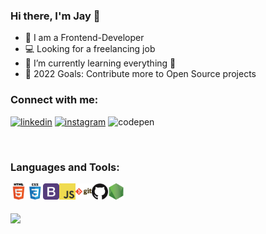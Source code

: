 
### Hi there, I'm Jay 👋


- 🔭 I am a Frontend-Developer
- 💻 Looking for a freelancing job
- 🌱 I’m currently learning everything 🤣
- 🥅 2022 Goals: Contribute more to Open Source projects

### Connect with me:
<!-- [<img align="left" alt="Jay | LinkedIn" width="22px" src="https://cdn.jsdelivr.net/npm/simple-icons@v3/icons/linkedin.svg" />][linkedin]
[<img align="left" alt="Jay | Instagram" width="22px" src="https://cdn.jsdelivr.net/npm/simple-icons@v3/icons/instagram.svg" />][instagram]
[<img align="left" alt="Jay | Instagram" width="22px" src="https://cdn.jsdelivr.net/npm/simple-icons@v3/icons/codepen.svg" />][codepen] -->
[![linkedin](https://img.shields.io/badge/LinkedIn-0A66C2?style=for-the-badge&logo=LinkedIn&logoColor=white)](https://www.linkedin.com/in/jay-patel-77a6681bb/)
[![instagram](https://img.shields.io/badge/Instagram-E4405F?style=for-the-badge&logo=Instagram&logoColor=white)](https://www.instagram.com/jay_._32/)
![codepen](https://img.shields.io/badge/Codepen-000000?style=for-the-badge&logo=Codepen&logoColor=white)



<br />

### Languages and Tools:

<img align="left" alt="HTML5" width="26px" src="https://raw.githubusercontent.com/github/explore/80688e429a7d4ef2fca1e82350fe8e3517d3494d/topics/html/html.png" />
<img align="left" alt="CSS3" width="26px" src="https://raw.githubusercontent.com/github/explore/80688e429a7d4ef2fca1e82350fe8e3517d3494d/topics/css/css.png" />
<img align="left" alt="CSS3" width="26px" src="https://raw.githubusercontent.com/github/explore/80688e429a7d4ef2fca1e82350fe8e3517d3494d/topics/bootstrap/bootstrap.png" />

<img align="left" alt="JavaScript" width="26px" src="https://raw.githubusercontent.com/github/explore/80688e429a7d4ef2fca1e82350fe8e3517d3494d/topics/javascript/javascript.png" />
<img align="left" alt="Git" width="26px" src="https://raw.githubusercontent.com/github/explore/80688e429a7d4ef2fca1e82350fe8e3517d3494d/topics/git/git.png" />
<img align="left" alt="GitHub" width="26px" src="https://raw.githubusercontent.com/github/explore/78df643247d429f6cc873026c0622819ad797942/topics/github/github.png" />
<img align="left" alt="GitHub" width="26px" src="https://raw.githubusercontent.com/github/explore/78df643247d429f6cc873026c0622819ad797942/topics/nodejs/nodejs.png" />


<br />
<br />

![](https://visitor-badge.laobi.icu/badge?page_id=JAYitis.JAYitis)

<br />
<br />

[instagram]: https://www.instagram.com/jay_._32/
[linkedin]: https://www.linkedin.com/in/jay-patel-77a6681bb/
[codepen]: https://codepen.io/Jayitis
